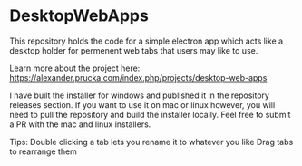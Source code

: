 # DesktopWebApps
This repository holds the code for a simple electron app which acts like a desktop holder for permenent web tabs that users may like to use. 

Learn more about the project here: https://alexander.prucka.com/index.php/projects/desktop-web-apps

I have built the installer for windows and published it in the repository releases section. If you want to use it on mac or linux however, you will need to pull the repository and build the installer locally. Feel free to submit a PR with the mac and linux installers. 

Tips:
Double clicking a tab lets you rename it to whatever you like
Drag tabs to rearrange them


